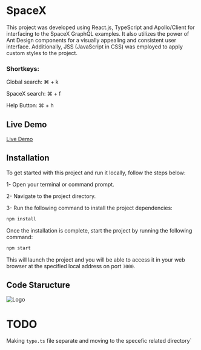 # SpaceX

This project was developed using React.js, TypeScript and Apollo/Client for interfacing to the SpaceX GraphQL examples. It also utilizes the power of Ant Design components for a visually appealing and consistent user interface. Additionally, JSS (JavaScript in CSS) was employed to apply custom styles to the project.

### Shortkeys:

Global search: ⌘ + k

SpaceX search: ⌘ + f

Help Button: ⌘ + h

## Live Demo

[Live Demo](https://horizon.vercel.app/)

## Installation

To get started with this project and run it locally, follow the steps below:

1- Open your terminal or command prompt.

2- Navigate to the project directory.

3- Run the following command to install the project dependencies:

```bash
npm install
```

Once the installation is complete, start the project by running the following command:

```bash
npm start
```

This will launch the project and you will be able to access it in your web browser at the specified local address on port `3000`.

## Code Staructure

![Logo](https://i.ibb.co/CPhF94D/Screenshot-2023-06-02-at-11-43-14-AM.png)

# TODO

Making `type.ts` file separate and moving to the specefic related directory`
